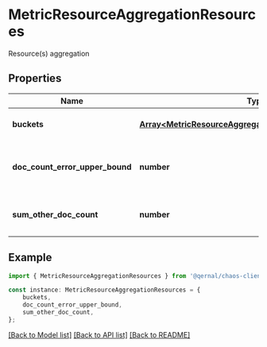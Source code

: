 # MetricResourceAggregationResources

Resource(s) aggregation

## Properties

Name | Type | Description | Notes
------------ | ------------- | ------------- | -------------
**buckets** | [**Array&lt;MetricResourceAggregationResourcesBucketsInner&gt;**](MetricResourceAggregationResourcesBucketsInner.md) | Array of unqiue resources | [optional] [default to undefined]
**doc_count_error_upper_bound** | **number** | Upper bound of error in document count | [optional] [default to undefined]
**sum_other_doc_count** | **number** | Sum of other document counts | [optional] [default to undefined]

## Example

```typescript
import { MetricResourceAggregationResources } from '@qernal/chaos-client';

const instance: MetricResourceAggregationResources = {
    buckets,
    doc_count_error_upper_bound,
    sum_other_doc_count,
};
```

[[Back to Model list]](../README.md#documentation-for-models) [[Back to API list]](../README.md#documentation-for-api-endpoints) [[Back to README]](../README.md)
